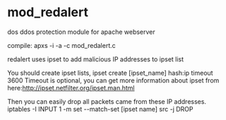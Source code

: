 # mod_redalert
dos ddos protection module for apache webserver

compile: apxs -i -a -c mod_redalert.c

redalert uses ipset to add malicious IP addresses to ipset list

You should create ipset lists,
ipset create [ipset_name] hash:ip timeout 3600
Timeout is optional, you can get more information about ipset from here:http://ipset.netfilter.org/ipset.man.html

Then you can easily drop all packets came from these IP addresses.
iptables -I INPUT 1 -m set --match-set [ipset name] src -j DROP

